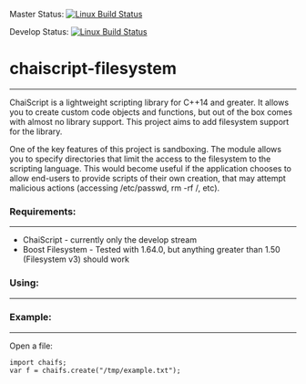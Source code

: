 Master Status: [![Linux Build Status](https://travis-ci.org/StumpDragon/chaiscript-filesystem.png?branch=master)](https://travis-ci.org/StumpDragon/chaiscript-filesystem) 

Develop Status: [![Linux Build Status](https://travis-ci.org/StumpDragon/chaiscript-filesystem.png?branch=develop)](https://travis-ci.org/StumpDragon/chaiscript-filesystem) 

# chaiscript-filesystem
-----------------------

ChaiScript is a lightweight scripting library for C++14 and greater.  It allows you to create custom code objects and functions, but out of the box comes with almost no library support.  This project aims to add filesystem support for the library. 

One of the key features of this project is sandboxing.  The module allows you to specify directories that limit the access to the filesystem to the scripting language.  This would become useful if the application chooses to allow end-users to provide scripts of their own creation, that may attempt malicious actions (accessing /etc/passwd, rm -rf /, etc). 

### Requirements: 
--------------
* ChaiScript - currently only the develop stream
* Boost Filesystem - Tested with 1.64.0, but anything greater than 1.50 (Filesystem v3) should work

### Using: 
--------------



### Example: 
------------

Open a file: 

```
import chaifs; 
var f = chaifs.create("/tmp/example.txt"); 

```
